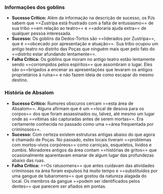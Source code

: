 ### Informações dos goblins
- **Sucesso Crítico:** Além da informação na descrição de sucesso, os PJs sabem que ==Zustripa está frustrado com a falta de entusiasmo== de sua tribo ==em relação ao teatro== e ==adoraria ajuda extra== de qualquer pessoa interessada. 
- **Sucesso:** Os goblins da Dedos-Tortos são ==liderados por Zustripa==, que é ==obcecado por apresentação e atuação==. Sua tribo ocupou um antigo teatro no distrito das Poças que ninguém mais quer pelo fato do ==distrito estar afundando lentamente==. 
- **Falha Crítica:** Os goblins que moram no antigo teatro estão lentamente sendo ==corrompidos pelos espíritos== que assombram o lugar. Eles são o==brigados a encenar as apresentações que levaram os antigos proprietários à ruína== e não fazem ideia de como escapar do mesmo destino.

### História de Absalom
- **Sucesso Crítico:** Rumores obscuros cercam ==esta área de Absalom==. Alguns afirmam que é um ==local de desova para os corpos== dos que foram assassinados ou, talvez, até mesmo um lugar onde as ==vítimas são capturadas antes de serem mortas==. Era certamente conhecida no passado como uma ==área frequentada por criminosos==. 
- **Sucesso:** Com certeza existem estruturas antigas abaixo do que agora é chamado de Poças. No passado, estes locais tiveram ==problemas com mortos-vivos corpóreos== como carniçais, esqueletos, lívidos e zumbis. Moradores antigos da área contam ==histórias de gritos== que ocasionalmente aparentavam emanar de algum lugar das profundezas abaixo das ruas. 
- **Falha Crítica:** ==Os ratusomens== que antes cuidavam das atividades criminosas na área foram expulsos há muito tempo e ==substituídos por uma gangue de tubaromens== que gostou da natureza alagada do local. Os membros da gangue ==podem ser identificados pelos dentes== que parecem ser afiados em pontas.